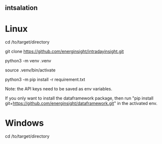## intsalation

# Linux
cd /to/target/directory

git clone https://github.com/energinsight/intradayinsight.git

python3 -m venv .venv

source .venv/bin/activate

python3 -m pip install -r requirement.txt

Note: the API keys need to be saved as env variables.

If you only want to install the dataframework package, then run "pip install git+https://github.com/energinsight/dataframework.git" in the activated env.



# Windows
cd /to/target/directory
